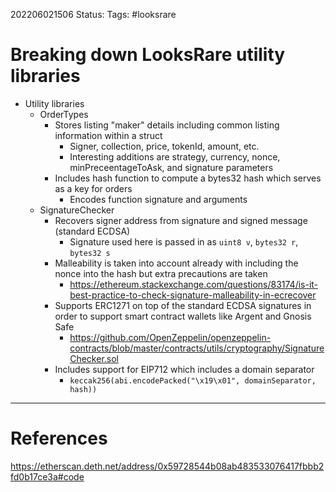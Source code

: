 202206021506
Status: 
Tags: #looksrare 

# Breaking down LooksRare utility libraries
- Utility libraries 
	- OrderTypes
		- Stores listing "maker" details including common listing information within a struct
			- Signer, collection, price, tokenId, amount, etc.
			- Interesting additions are strategy, currency, nonce, minPreceentageToAsk, and signature parameters
		- Includes hash function to compute a bytes32 hash which serves as a key for orders
			- Encodes function signature and arguments
	- SignatureChecker
		- Recovers signer address from signature and signed message (standard ECDSA)
			-  Signature used here is passed in as `uint8 v`, `bytes32 r`, `bytes32 s`
		- Malleability is taken into account already with including the nonce into the hash but extra precautions are taken
			- https://ethereum.stackexchange.com/questions/83174/is-it-best-practice-to-check-signature-malleability-in-ecrecover
		- Supports ERC1271 on top of the standard ECDSA signatures in order to support smart contract wallets like Argent and Gnosis Safe
			- https://github.com/OpenZeppelin/openzeppelin-contracts/blob/master/contracts/utils/cryptography/SignatureChecker.sol
		- Includes support for EIP712 which includes a domain separator
			- `keccak256(abi.encodePacked("\x19\x01", domainSeparator, hash))`






---
# References
https://etherscan.deth.net/address/0x59728544b08ab483533076417fbbb2fd0b17ce3a#code
